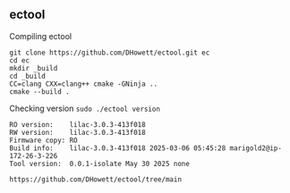 ## ectool

Compiling ectool

```
git clone https://github.com/DHowett/ectool.git ec
cd ec
mkdir _build
cd _build
CC=clang CXX=clang++ cmake -GNinja ..
cmake --build .
```

Checking version `sudo ./ectool version`

```
RO version:    lilac-3.0.3-413f018
RW version:    lilac-3.0.3-413f018
Firmware copy: RO
Build info:    lilac-3.0.3-413f018 2025-03-06 05:45:28 marigold2@ip-172-26-3-226
Tool version:  0.0.1-isolate May 30 2025 none
```

`https://github.com/DHowett/ectool/tree/main`
